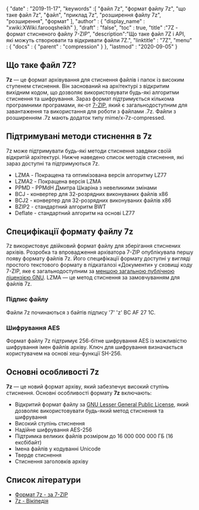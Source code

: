 {
  "date" : "2019-11-17",
  "keywords" :[ "файл 7z", "формат файлу 7z", "що таке файл 7z", "файл", "приклад 7z", "розширення файлу 7z", "розширення", "формат" ],
  "author" : {
    "display_name" : "xwiki:XWiki.farooqsheikh"
},
  "draft" : "false",
  "toc" : true,
  "title" :"7Z - формат стисненого файлу 7-ZIP",
  "description":"Що таке файл 7Z і API, які можуть створювати та відкривати файли 7Z.",
  "linktitle" : "7Z",
  "menu" : {
    "docs" : {
      "parent" : "compression"
}
},
  "lastmod" : "2020-09-05"
}

## Що таке файл 7Z?

**7z** — це формат архівування для стиснення файлів і папок із високим ступенем стиснення. Він заснований на архітектурі з відкритим вихідним кодом, що дозволяє використовувати будь-які алгоритми стиснення та шифрування. Зараз формат підтримується кількома програмними програмами, як-от [7-ZIP](https://www.7-zip.org/), який є загальнодоступним для завантаження та використання для роботи з файлами .7z. Файли з розширенням .7z мають додаток типу mime/x-7z-compressed.

## Підтримувані методи стиснення в 7z ##

7z може підтримувати будь-які методи стиснення завдяки своїй відкритій архітектурі. Нижче наведено список методів стиснення, які зараз доступні та підтримуються 7z.

* LZMA - Покращена та оптимізована версія алгоритму LZ77
* LZMA2 - Покращена версія LZMA
* PPMD - PPMdH Дмитра Шкаріна з невеликими змінами
* BCJ - конвертер для 32-розрядних виконуваних файлів x86
* BCJ2 - конвертер для 32-розрядних виконуваних файлів x86
* BZIP2 - стандартний алгоритм BWT
* Deflate - стандартний алгоритм на основі LZ77

## Специфікації формату файлу 7z

7z використовує двійковий формат файлу для зберігання стиснених архівів. Розробка та впровадження архіватора 7-ZIP опублікувала першу появу формату файлів 7z. Його специфікації формату доступні у вигляді простого текстового формату в підкаталозі «Документи» у сховищі коду 7-ZIP, яке є загальнодоступним за [меншою загальною публічною ліцензією GNU](https://www.gnu.org/copyleft/lesser.html). LZMA — це метод стиснення за замовчуванням для файлів 7z.

### Підпис файлу

Файли 7z починаються з байтів підпису '7' 'z' BC AF 27 1C.

### Шифрування AES

Формат файлу 7z підтримує 256-бітне шифрування AES із можливістю шифрування імен файлів архіву. Ключ для шифрування визначається користувачем на основі хеш-функції SH-256.

## Основні особливості 7z

**7z** — це новий формат архіву, який забезпечує високий ступінь стиснення. Основні особливості формату **7z** включають:

* Відкритий формат файлу за [GNU Lesser General Public License](https://www.gnu.org/copyleft/lesser.html), який дозволяє використовувати будь-який метод стиснення та шифрування
* Високий ступінь стиснення
* Надійне шифрування AES-256
* Підтримка великих файлів розміром до 16 000 000 000 ГБ (16 ексбібайт)
* Імена файлів у кодуванні Unicode
* Тверде стиснення
* Стиснення заголовків архіву

## Список літератури

* [Формат 7z - за 7-ZIP](https://www.7-zip.org/7z.html)
* [7z - Вікіпедія](https://en.wikipedia.org/wiki/7z)

